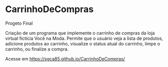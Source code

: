 # CarrinhoDeCompras

Progeto Final

Criação de um programa que implemente o carrinho de compras da loja virtual fictícia Você na Moda. 
Permite que o usuário veja a lista de produtos, adicione produtos ao carrinho, visualize o status atual do carrinho, limpe o carrinho, ou finalize a compra.


Acesse em https://sgca85.github.io/CarrinhoDeCompras/
